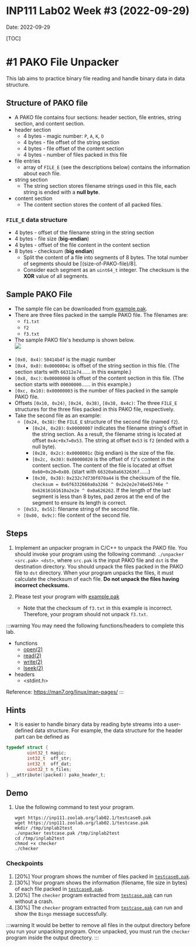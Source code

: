 # INP111 Lab02 Week #3 (2022-09-29)

Date: 2022-09-29

[TOC]

# #1 PAKO File Unpacker

This lab aims to practice binary file reading and handle binary data in data structure.

## Structure of PAKO file
* A PAKO file contains four sections: header section, file entries, string section, and content section.
* header section 
    * 4 bytes - magic number: `P`, `A`, `K`, `O`
    * 4 bytes - file offset of the string section
    * 4 bytes - file offset of the content section
    * 4 bytes - number of files packed in this file
* file entries
    * array of `FILE_E` (see the descriptions below) contains the information about each file.
* string section
    * The string section stores filename strings used in this file, each string is ended with a **null byte**.
* content section
    * The content section stores the content of all packed files.
### `FILE_E` data structure
* 4 bytes - offset of the filename string in the string section
* 4 bytes - file size (**big-endian**)
* 4 bytes - offset of the file content in the content section
* 8 bytes - checksum (**big endian**)
   *  Split the content of a file into segments of 8 bytes. The total number of segments should be $\lceil(\mbox{size-of-PAKO-file})/8\rceil$.
   *  Consider each segment as an ``uint64_t`` integer. The checksum is the **XOR** value of all segments.

## Sample PAKO File
* The sample file can be downloaded from [example.pak](https://inp111.zoolab.org/lab02.1/example.pak).
* There are three files packed in the sample PAKO file. The filenames are:
    * ``f1.txt``
    * ``f2``
    * ``f3.txt``
* The sample PAKO file's hexdump is shown below.<br/>
![](/uploads/upload_bef6eabc81940efa89e5dc1e2f4b1502.png)<br/><br/>
* `[0x0, 0x4)`: `50414b4f` is the magic number
* `[0x4, 0x8)`: `0x0000004c` is offset of the string section in this file. (The section starts with `66312e74`...... in this example.)
* `[0x8, 0xc)`: `0x00000060` is offset of the content section in this file. (The section starts with `00000000`...... in this example.)
* `[0xc, 0x10)`: `0x00000003` is the number of files packed in the sample PAKO file.
* Offsets `[0x10, 0x24)`, `[0x24, 0x38)`, `[0x38, 0x4c)`: The three `FILE_E` structures for the three files packed in this PAKO file, respectively.
* Take the second file as an example:
    * `[0x24, 0x38)`: the `FILE_E` structure of the second file (named `f2`).
        * `[0x24, 0x28)`: `0x00000007` indicates the filename string's offset in the string section. As a result, the filename string is located at offset `0x4c+0x7=0x53`. The string at offset `0x53` is `f2` (ended with a null byte).
        * `[0x28, 0x2c)`: `0x0000001c` (big endian) is the size of the file.
        * `[0x2c, 0x30)`: `0x00000020` is the offset of ``f2``'s content in the content section. The content of the file is located at offset `0x60+0x20=0x80`. (start with `66320a0a6632636f`......)
        * `[0x30, 0x38)`: `0x232c7d730f070a44` is the checksum of the file. `checksum = 0x6f6332660a0a3266 ^ 0x2e2e2e746e65746e ^ 0x62616161610a2e2e ^ 0x0a626262`. If the length of the last segment is less than 8 bytes, pad zeros at the end of the segment to ensure its length is correct.
    * `[0x53, 0x55]`: filename string of the second file.
    * `[0x80, 0x9c)`: file content of the second file.

## Steps

1. Implement an unpacker program in C/C++ to unpack the PAKO file. You should invoke your program using the following command: `./unpacker <src.pak> <dst>`, where `src.pak` is the input PAKO file and `dst` is the destination directory. You should unpack the files packed in the PAKO file to `dst` directory. When your program unpacks the files, it must calculate the checksum of each file. **Do not unpack the files having incorrect checksums.**

1. Please test your program with [example.pak](https://inp111.zoolab.org/lab02.1/example.pak)
    * Note that the checksum of `f3.txt` in this example is incorrect. Therefore, your program should not unpack `f3.txt`.

:::warning
You may need the following functions/headers to complete this lab.
* functions
    * [open(2)](https://man7.org/linux/man-pages/man2/open.2.html)
    * [read(2)](https://man7.org/linux/man-pages/man2/read.2.html)
    * [write(2)](https://man7.org/linux/man-pages/man2/write.2.html)
    * [lseek(2)](https://man7.org/linux/man-pages/man2/lseek.2.html)
* headers
    * <stdint.h>

Reference: https://man7.org/linux/man-pages/
:::

## Hints

* It is easier to handle binary data by reading byte streams into a user-defined data structure. For example, the data structure for the header part can be defined as
``` c
typedef struct {
        uint32_t magic;
        int32_t  off_str;
        int32_t  off_dat;
        uint32_t n_files;
} __attribute((packed)) pako_header_t;
```

## Demo
<!---
1. Download the test case from [here](https://inp111.zoolab.org/lab02.1/testcase.pak).
--->
1. Use the following command to test your program.
    ```
    wget https://inp111.zoolab.org/lab02.1/testcase0.pak
    wget https://inp111.zoolab.org/lab02.1/testcase.pak
    mkdir /tmp/inplab2test
    ./unpacker testcase.pak /tmp/inplab2test
    cd /tmp/inplab2test
    chmod +x checker
    ./checker
    ```
### Checkpoints
1. [20%] Your program shows the number of files packed in [`testcase0.pak`](https://inp111.zoolab.org/lab02.1/testcase0.pak).
4. [30%] Your program shows the information (filename, file size in bytes) of each file packed in [`testcase0.pak`](https://inp111.zoolab.org/lab02.1/testcase0.pak).
5. [20%] The `checker` program extracted from [`testcase.pak`](https://inp111.zoolab.org/lab02.1/testcase.pak) can run without a crash.
6. [30%] The `checker` program extracted from [`testcase.pak`](https://inp111.zoolab.org/lab02.1/testcase.pak) can run and show the `Bingo` message successfully.

:::warning
It would be better to remove all files in the output directory before you run your unpacking program. Once unpacked, you must run the `checker` program inside the output directory.
:::
